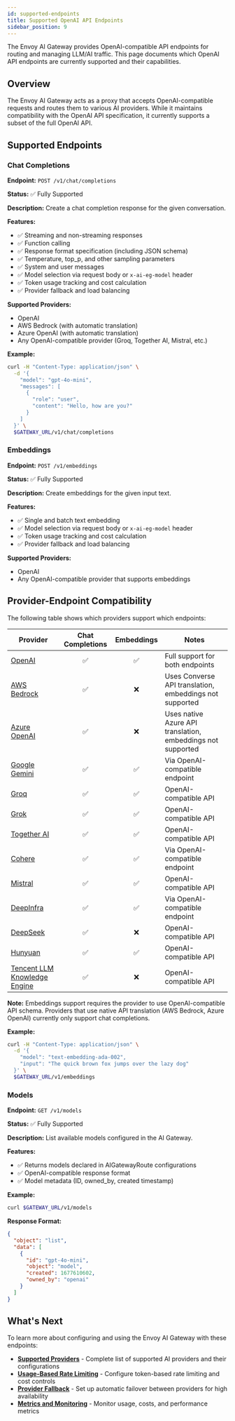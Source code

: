 ```yaml
---
id: supported-endpoints
title: Supported OpenAI API Endpoints
sidebar_position: 9
---
```


The Envoy AI Gateway provides OpenAI-compatible API endpoints for routing and managing LLM/AI traffic. This page documents which OpenAI API endpoints are currently supported and their capabilities.

## Overview

The Envoy AI Gateway acts as a proxy that accepts OpenAI-compatible requests and routes them to various AI providers. While it maintains compatibility with the OpenAI API specification, it currently supports a subset of the full OpenAI API.

## Supported Endpoints

### Chat Completions

**Endpoint:** `POST /v1/chat/completions`

**Status:** ✅ Fully Supported

**Description:** Create a chat completion response for the given conversation.

**Features:**
- ✅ Streaming and non-streaming responses
- ✅ Function calling
- ✅ Response format specification (including JSON schema)
- ✅ Temperature, top_p, and other sampling parameters
- ✅ System and user messages
- ✅ Model selection via request body or `x-ai-eg-model` header
- ✅ Token usage tracking and cost calculation
- ✅ Provider fallback and load balancing

**Supported Providers:**
- OpenAI
- AWS Bedrock (with automatic translation)
- Azure OpenAI (with automatic translation)
- Any OpenAI-compatible provider (Groq, Together AI, Mistral, etc.)

**Example:**
```bash
curl -H "Content-Type: application/json" \
  -d '{
    "model": "gpt-4o-mini",
    "messages": [
      {
        "role": "user",
        "content": "Hello, how are you?"
      }
    ]
  }' \
  $GATEWAY_URL/v1/chat/completions
```

### Embeddings

**Endpoint:** `POST /v1/embeddings`

**Status:** ✅ Fully Supported

**Description:** Create embeddings for the given input text.

**Features:**
- ✅ Single and batch text embedding
- ✅ Model selection via request body or `x-ai-eg-model` header
- ✅ Token usage tracking and cost calculation
- ✅ Provider fallback and load balancing

**Supported Providers:**
- OpenAI
- Any OpenAI-compatible provider that supports embeddings

## Provider-Endpoint Compatibility

The following table shows which providers support which endpoints:

| Provider | Chat Completions | Embeddings | Notes |
|----------|:----------------:|:----------:|-------|
| [OpenAI](https://platform.openai.com/docs/api-reference) | ✅ | ✅ | Full support for both endpoints |
| [AWS Bedrock](https://docs.aws.amazon.com/bedrock/latest/APIReference/) | ✅ | ❌ | Uses Converse API translation, embeddings not supported |
| [Azure OpenAI](https://learn.microsoft.com/en-us/azure/ai-services/openai/reference) | ✅ | ❌ | Uses native Azure API translation, embeddings not supported |
| [Google Gemini](https://ai.google.dev/gemini-api/docs/openai) | ✅ | ✅ | Via OpenAI-compatible endpoint |
| [Groq](https://console.groq.com/docs/openai) | ✅ | ✅ | OpenAI-compatible API |
| [Grok](https://docs.x.ai/docs/api-reference) | ✅ | ✅ | OpenAI-compatible API |
| [Together AI](https://docs.together.ai/docs/openai-api-compatibility) | ✅ | ✅ | OpenAI-compatible API |
| [Cohere](https://docs.cohere.com/v2/docs/compatibility-api) | ✅ | ✅ | Via OpenAI-compatible endpoint |
| [Mistral](https://docs.mistral.ai/api/) | ✅ | ✅ | OpenAI-compatible API |
| [DeepInfra](https://deepinfra.com/docs/inference) | ✅ | ✅ | Via OpenAI-compatible endpoint |
| [DeepSeek](https://api-docs.deepseek.com/) | ✅ | ❌ | OpenAI-compatible API |
| [Hunyuan](https://cloud.tencent.com/document/product/1729/111007) | ✅ | ✅ | OpenAI-compatible API |
| [Tencent LLM Knowledge Engine](https://www.tencentcloud.com/document/product/1255/70381) | ✅ | ❌ | OpenAI-compatible API |

**Note:** Embeddings support requires the provider to use OpenAI-compatible API schema. Providers that use native API translation (AWS Bedrock, Azure OpenAI) currently only support chat completions.

**Example:**
```bash
curl -H "Content-Type: application/json" \
  -d '{
    "model": "text-embedding-ada-002",
    "input": "The quick brown fox jumps over the lazy dog"
  }' \
  $GATEWAY_URL/v1/embeddings
```

### Models

**Endpoint:** `GET /v1/models`

**Status:** ✅ Fully Supported

**Description:** List available models configured in the AI Gateway.

**Features:**
- ✅ Returns models declared in AIGatewayRoute configurations
- ✅ OpenAI-compatible response format
- ✅ Model metadata (ID, owned_by, created timestamp)

**Example:**
```bash
curl $GATEWAY_URL/v1/models
```

**Response Format:**
```json
{
  "object": "list",
  "data": [
    {
      "id": "gpt-4o-mini",
      "object": "model",
      "created": 1677610602,
      "owned_by": "openai"
    }
  ]
}
```


## What's Next

To learn more about configuring and using the Envoy AI Gateway with these endpoints:

- **[Supported Providers](./supported-providers.md)** - Complete list of supported AI providers and their configurations
- **[Usage-Based Rate Limiting](./capabilities/usage-based-ratelimiting.md)** - Configure token-based rate limiting and cost controls
- **[Provider Fallback](./capabilities/fallback.md)** - Set up automatic failover between providers for high availability
- **[Metrics and Monitoring](./capabilities/metrics.md)** - Monitor usage, costs, and performance metrics
